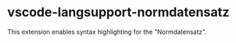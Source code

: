 # vscode-langsupport-normdatensatz
This extension enables syntax highlighting for the "Normdatensatz".
